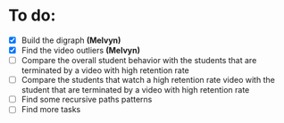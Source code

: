 # To do:

- [x] Build the digraph **(Melvyn)**
- [x] Find the video outliers **(Melvyn)**
- [ ] Compare the overall student behavior with the students that are terminated by a video with high retention rate
- [ ] Compare the students that watch a high retention rate video with the student that are terminated by a video with high retention rate
- [ ] Find some recursive paths patterns
- [ ] Find more tasks
